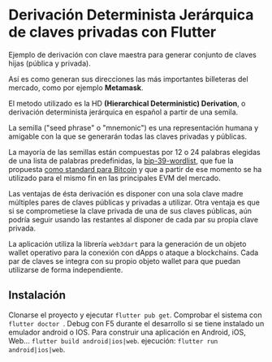 # Derivación Determinista Jerárquica de claves privadas con Flutter 

 Ejemplo de derivación con clave maestra para generar conjunto de claves hijas (pública y privada). 

 Así es como generan sus direcciones las más importantes billeteras del mercado, como por ejemplo __Metamask__.
 
 El metodo utilizado es la HD __(Hierarchical Deterministic) Derivation__, o derivación determinista jerárquica en español a partir de una semila.

La semilla ("seed phrase" o "mnemonic") es una representación humana y amigable con la que se generarán todas las claves privadas y públicas.

La mayoría de las semillas están compuestas por 12 o 24 palabras elegidas de una lista de palabras predefinidas, la [bip-39-wordlist](https://www.blockplate.com/pages/bip-39-wordlist), que fue la propuesta [como standard para Bitcoin](https://github.com/bitcoin/bips/blob/master/bip-0039.mediawiki) y que a partir de ese momento se ha utilizado para el mismo fin en las principales EVM del mercado.

Las ventajas de ésta derivación es disponer con una sola clave madre múltiples pares de claves públicas y privadas a utilizar.
Otra ventaja es que si se comprometiese la clave privada de una de sus claves públicas, aún podría seguir usando las restantes al disponer de cada par su propia clave privada.

La aplicación utiliza la librería ``` web3dart ``` para la generación de un objeto wallet operativo para la conexión con dApps o ataque a blockchains. 
Cada par de claves se integra con su propio objeto wallet para que puedan utilizarse de forma independiente. 

## Instalación
Clonarse el proyecto y ejecutar ``` flutter pub get ```.
Comprobar el sistema con ``` flutter doctor  ```.
Debug con F5 durante el desarrollo si se tiene instalado un emulador android o IOS.
Para construir una aplicación en Android, iOS, Web... ``` flutter build android|ios|web ```.
ejecución: ``` flutter run android|ios|web ```.